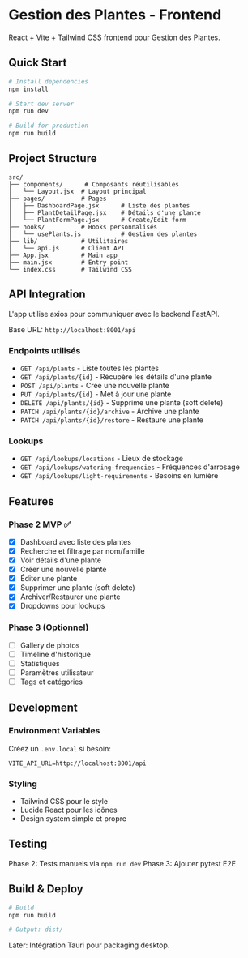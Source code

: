 # Gestion des Plantes - Frontend

React + Vite + Tailwind CSS frontend pour Gestion des Plantes.

## Quick Start

```bash
# Install dependencies
npm install

# Start dev server
npm run dev

# Build for production
npm run build
```

## Project Structure

```
src/
├── components/      # Composants réutilisables
│   └── Layout.jsx  # Layout principal
├── pages/          # Pages
│   ├── DashboardPage.jsx      # Liste des plantes
│   ├── PlantDetailPage.jsx    # Détails d'une plante
│   └── PlantFormPage.jsx      # Create/Edit form
├── hooks/          # Hooks personnalisés
│   └── usePlants.js           # Gestion des plantes
├── lib/            # Utilitaires
│   └── api.js      # Client API
├── App.jsx         # Main app
├── main.jsx        # Entry point
└── index.css       # Tailwind CSS
```

## API Integration

L'app utilise axios pour communiquer avec le backend FastAPI.

Base URL: `http://localhost:8001/api`

### Endpoints utilisés

- `GET /api/plants` - Liste toutes les plantes
- `GET /api/plants/{id}` - Récupère les détails d'une plante
- `POST /api/plants` - Crée une nouvelle plante
- `PUT /api/plants/{id}` - Met à jour une plante
- `DELETE /api/plants/{id}` - Supprime une plante (soft delete)
- `PATCH /api/plants/{id}/archive` - Archive une plante
- `PATCH /api/plants/{id}/restore` - Restaure une plante

### Lookups

- `GET /api/lookups/locations` - Lieux de stockage
- `GET /api/lookups/watering-frequencies` - Fréquences d'arrosage
- `GET /api/lookups/light-requirements` - Besoins en lumière

## Features

### Phase 2 MVP ✅

- [x] Dashboard avec liste des plantes
- [x] Recherche et filtrage par nom/famille
- [x] Voir détails d'une plante
- [x] Créer une nouvelle plante
- [x] Éditer une plante
- [x] Supprimer une plante (soft delete)
- [x] Archiver/Restaurer une plante
- [x] Dropdowns pour lookups

### Phase 3 (Optionnel)

- [ ] Gallery de photos
- [ ] Timeline d'historique
- [ ] Statistiques
- [ ] Paramètres utilisateur
- [ ] Tags et catégories

## Development

### Environment Variables

Créez un `.env.local` si besoin:

```env
VITE_API_URL=http://localhost:8001/api
```

### Styling

- Tailwind CSS pour le style
- Lucide React pour les icônes
- Design system simple et propre

## Testing

Phase 2: Tests manuels via `npm run dev`
Phase 3: Ajouter pytest E2E

## Build & Deploy

```bash
# Build
npm run build

# Output: dist/
```

Later: Intégration Tauri pour packaging desktop.
